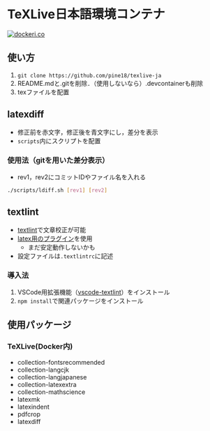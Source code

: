 # TeXLive日本語環境コンテナ

[![dockeri.co](https://dockeri.co/image/pine318/texlive-ja)](https://hub.docker.com/repository/docker/pine318/texlive-ja)

## 使い方

1. `git clone https://github.com/pine18/texlive-ja`
2. README.mdと.gitを削除．（使用しないなら）.devcontainerも削除
3. texファイルを配置

## latexdiff

- 修正前を赤文字，修正後を青文字にし，差分を表示
- `scripts`内にスクリプトを配置

### 使用法（gitを用いた差分表示）

- rev1，rev2にコミットIDやファイル名を入れる

```sh
./scripts/ldiff.sh [rev1] [rev2]
```

## textlint

- [textlint](https://github.com/textlint/textlint)で文章校正が可能
- [latex用のプラグイン](https://github.com/textlint/textlint-plugin-latex2e)を使用
  - まだ安定動作しないかも
- 設定ファイルは`.textlintrc`に記述

### 導入法

1. VSCode用拡張機能（[vscode-textlint](https://github.com/taichi/vscode-textlint)）をインストール
2. `npm install`で関連パッケージをインストール

## 使用パッケージ

### TeXLive(Docker内)

- collection-fontsrecommended
- collection-langcjk
- collection-langjapanese
- collection-latexextra
- collection-mathscience
- latexmk
- latexindent
- pdfcrop
- latexdiff
